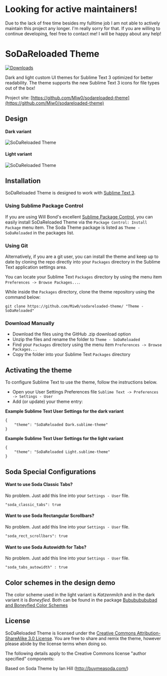 # Looking for active maintainers! 
Due to the lack of free time besides my fulltime job I am not able to actively maintain this project any longer. I'm really sorry for that. If you are willing to continue developing, feel free to contact me! I will be happy about any help!

# SoDaReloaded Theme

[![Downloads](https://img.shields.io/packagecontrol/dt/Theme%20-%20SoDaReloaded.svg?style=flat-square)](https://packagecontrol.io/packages/Theme%20-%20SoDaReloaded)

Dark and light custom UI themes for Sublime Text 3 optimized for better readability.
The theme supports the new Sublime Text 3 icons for file types out of the box!

Project site: [https://github.com/Miw0/sodareloaded-theme](https://github.com/Miw0/sodareloaded-theme)

## Design

#### Dark variant

![SoDaReloaded Theme](https://raw.githubusercontent.com/Miw0/sodareloaded-theme/master/dark/example.png)

#### Light variant

![SoDaReloaded Theme](https://raw.githubusercontent.com/Miw0/sodareloaded-theme/master/light/example.png)

## Installation

SoDaReloaded Theme is designed to work with [Sublime Text 3](http://www.sublimetext.com/3dev).

### Using Sublime Package Control

If you are using Will Bond's excellent [Sublime Package Control](https://packagecontrol.io/), you can easily install SoDaReloaded Theme via the `Package Control: Install Package` menu item. The Soda Theme package is listed as `Theme - SoDaReloaded` in the packages list.

### Using Git

Alternatively, if you are a git user, you can install the theme and keep up to date by cloning the repo directly into your `Packages` directory in the Sublime Text application settings area.

You can locate your Sublime Text `Packages` directory by using the menu item `Preferences -> Browse Packages...`.

While inside the `Packages` directory, clone the theme repository using the command below:

    git clone https://github.com/Miw0/sodareloaded-theme/ "Theme - SoDaReloaded"

### Download Manually

* Download the files using the GitHub .zip download option
* Unzip the files and rename the folder to `Theme - SoDaReloaded`
* Find your `Packages` directory using the menu item  `Preferences -> Browse Packages...`
* Copy the folder into your Sublime Text `Packages` directory

## Activating the theme

To configure Sublime Text to use the theme, follow the instructions below.

* Open your User Settings Preferences file `Sublime Text -> Preferences -> Settings - User`
* Add (or update) your theme entry:

**Example Sublime Text User Settings for the dark variant**

    {
        "theme": "SoDaReloaded Dark.sublime-theme"
    }

**Example Sublime Text User Settings for the light variant**

    {
        "theme": "SoDaReloaded Light.sublime-theme"
    }

## Soda Special Configurations
#### Want to use Soda Classic Tabs?
No problem. Just add this line into your `Settings - User` file.

    "soda_classic_tabs": true

#### Want to use Soda Rectangular Scrollbars?
No problem. Just add this line into your `Settings - User` file.

    "soda_rect_scrollbars": true

#### Want to use Soda Autowidth for Tabs?
No problem. Just add this line into your `Settings - User` file.

    "soda_tabs_autowidth" : true

## Color schemes in the design demo
The color scheme used in the light variant is _Katzenmilch_ and in the dark variant it is _Boneyfied_.
Both can be found in the package [Bubububububad and Boneyfied Color Schemes](https://packagecontrol.io/packages/Bubububububad%20and%20Boneyfied%20Color%20Schemes)

## License

SoDaReloaded Theme is licensed under the [Creative Commons Attribution-ShareAlike 3.0 License](http://creativecommons.org/licenses/by-sa/3.0/). You are free to share and remix the theme, however please abide by the license terms when doing so.

The following details apply to the Creative Commons license "author specified" components:

Based on Soda Theme by Ian Hill (http://buymeasoda.com/)
